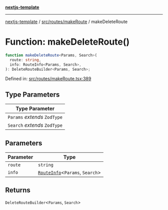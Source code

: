 [**nextjs-template**](../../../../README.md)

---

[nextjs-template](../../../../README.md) / [src/routes/makeRoute](../README.md) / makeDeleteRoute

# Function: makeDeleteRoute()

```ts
function makeDeleteRoute<Params, Search>(
  route: string,
  info: RouteInfo<Params, Search>,
): DeleteRouteBuilder<Params, Search>;
```

Defined in: [src/routes/makeRoute.tsx:389](https://github.com/Its-Satyajit/nextjs-template/blob/a020f2e64682696d16eea8be5c54d400aa09764e/src/routes/makeRoute.tsx#L389)

## Type Parameters

| Type Parameter               |
| ---------------------------- |
| `Params` _extends_ `ZodType` |
| `Search` _extends_ `ZodType` |

## Parameters

| Parameter | Type                                                              |
| --------- | ----------------------------------------------------------------- |
| `route`   | `string`                                                          |
| `info`    | [`RouteInfo`](../type-aliases/RouteInfo.md)\<`Params`, `Search`\> |

## Returns

`DeleteRouteBuilder`\<`Params`, `Search`\>
